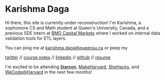 <style>
  h1 a {display: none;}
  .container-lg {min-width: 200px; max-width: 880px; padding: 45px;}
</style>

# Karishma Daga

Hi there, this site is currently under reconstruction! I'm Karishma, a sophomore CS and Math student at Queen's University, Canada, and a previous SDE intern at [BMO Capital Markets](https://www.bmocm.com/) where I worked on internal data validation tools for ETL layers.

You can ping me at karishma.daga@queensu.ca or peep my

[twitter](https://twitter.com/karishmadagaa)
//
[course notes](http://karishmadaga.com/course-notes)
//
[linkedin](https://www.linkedin.com/in/karishma-daga/)
//
[github](https://github.com/KarishmaDaga)
//
[resume](https://drive.google.com/file/d/1uzOk9yi1bTZ6nT84Vt9tBG3w_Sc_S7Ae/view?usp=sharing)

I'm excited to be attending ~~[Starcon](https://starcon.io/)~~, [MakeHarvard](http://makeharvard.io/), [SheHacks](http://shehacks.io/), and [WeCode@Harvard](http://www.wecodeharvard.com/) in the next few months! 
